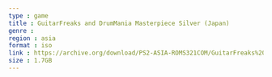 ```yaml
---
type : game
title : GuitarFreaks and DrumMania Masterpiece Silver (Japan)
genre : 
region : asia
format : iso
link : https://archive.org/download/PS2-ASIA-ROMS321COM/GuitarFreaks%20%26%20DrumMania%20Masterpiece%20Silver%20%28Japan%29.7z
size : 1.7GB
---
```

